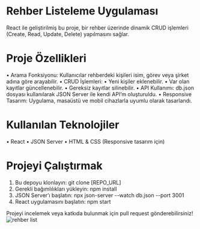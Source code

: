 # Rehber Listeleme Uygulaması
React ile geliştirilmiş bu proje, bir rehber üzerinde dinamik CRUD işlemleri (Create, Read, Update, Delete) yapılmasını sağlar.

# Proje Özellikleri
•	Arama Fonksiyonu: Kullanıcılar rehberdeki kişileri isim, görev veya şirket adına göre arayabilir.
•	CRUD İşlemleri:
•	Yeni kişiler eklenebilir.
•	Var olan kayıtlar güncellenebilir.
•	Gereksiz kayıtlar silinebilir.
•	API Kullanımı: db.json dosyası kullanılarak JSON Server ile kendi API’m oluşturuldu.
•	Responsive Tasarım: Uygulama, masaüstü ve mobil cihazlarla uyumlu olarak tasarlandı.

# Kullanılan Teknolojiler
•	React
•	JSON Server
•	HTML & CSS (Responsive tasarım için)

# Projeyi Çalıştırmak
1.	Bu depoyu klonlayın:
git clone [REPO_URL]  
2.	Gerekli bağımlılıkları yükleyin:
npm install  
3.	JSON Server’ı başlatın:
npx json-server --watch db.json --port 3001  
4.	React uygulamasını başlatın:
npm start  


Projeyi incelemek veya katkıda bulunmak için pull request gönderebilirsiniz!
![rehber list](https://github.com/user-attachments/assets/fa2c43e3-724d-4b91-b6a8-fd563ab6c74d)

